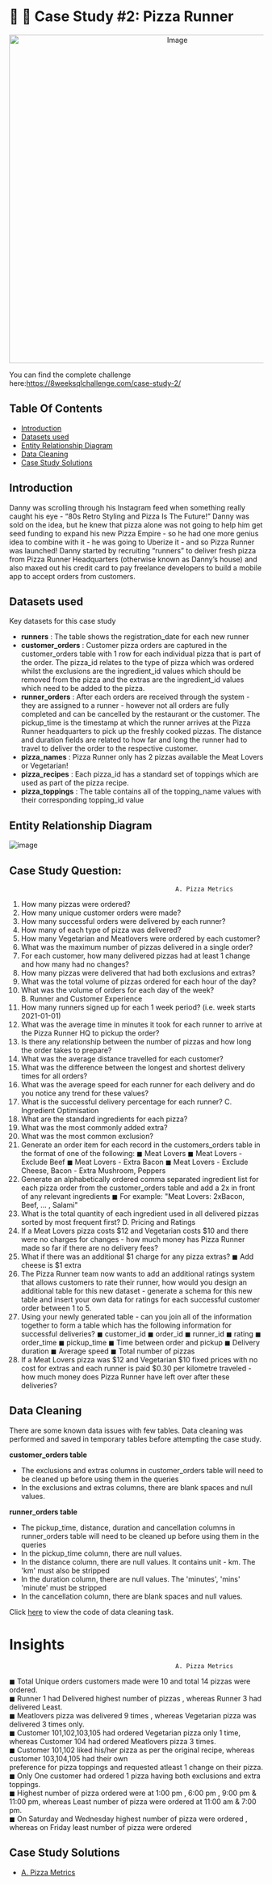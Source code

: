 # :pizza: :runner:  Case Study #2: Pizza Runner 
<p align="center">
<img src="https://user-images.githubusercontent.com/120770473/236620731-3809e43a-835d-4ef1-ac58-84c300de6856.png" alt="Image" width="650" height="650">

You can find the complete challenge here:https://8weeksqlchallenge.com/case-study-2/
## Table Of Contents
  - [Introduction](#introduction)
  - [Datasets used](#datasets-used)
  - [Entity Relationship Diagram](#entity-relationship-diagram)
  - [Data Cleaning](#data-cleaning)
  - [Case Study Solutions](#case-study-solutions)
  
## Introduction
  Danny was scrolling through his Instagram feed when something really caught his eye - “80s Retro Styling and Pizza Is The Future!”
  Danny was sold on the idea, but he knew that pizza alone was not going to help him get seed funding to expand his new Pizza Empire - so he had one more genius idea to combine with it - he was going to Uberize it - and so Pizza Runner was launched!
  Danny started by recruiting “runners” to deliver fresh pizza from Pizza Runner Headquarters (otherwise known as Danny’s house) and also maxed out his credit card to pay freelance developers to build a mobile app to accept orders from customers.

    
## Datasets used
Key datasets for this case study
- **runners** : The table shows the registration_date for each new runner
- **customer_orders** : Customer pizza orders are captured in the customer_orders table with 1 row for each individual pizza that is part of the order. The pizza_id relates to the type of pizza which was ordered whilst the exclusions are the ingredient_id values which should be removed from the pizza and the extras are the ingredient_id values which need to be added to the pizza.
- **runner_orders** : After each orders are received through the system - they are assigned to a runner - however not all orders are fully completed and can be cancelled by the restaurant or the customer. The pickup_time is the timestamp at which the runner arrives at the Pizza Runner headquarters to pick up the freshly cooked pizzas. The distance and duration fields are related to how far and long the runner had to travel to deliver the order to the respective customer.
- **pizza_names** : Pizza Runner only has 2 pizzas available the Meat Lovers or Vegetarian!
- **pizza_recipes** : Each pizza_id has a standard set of toppings which are used as part of the pizza recipe.
- **pizza_toppings** : The table contains all of the topping_name values with their corresponding topping_id value

## Entity Relationship Diagram
![image](https://user-images.githubusercontent.com/120770473/236621181-4c34ea27-706f-4f02-bf1a-d4b8ec5b3ba4.png)

## Case Study Question:
                                                  A. Pizza Metrics
1. How many pizzas were ordered?        
2. How many unique customer orders were made?       
3. How many successful orders were delivered by each runner?      
4. How many of each type of pizza was delivered?     
5. How many Vegetarian and Meatlovers were ordered by each customer?     
6. What was the maximum number of pizzas delivered in a single order?     
7. For each customer, how many delivered pizzas had at least 1 change and how many had no changes?     
8. How many pizzas were delivered that had both exclusions and extras?     
9. What was the total volume of pizzas ordered for each hour of the day?     
10. What was the volume of orders for each day of the week?   
                                                  B. Runner and Customer Experience
1. How many runners signed up for each 1 week period? (i.e. week starts 2021-01-01)
2. What was the average time in minutes it took for each runner to arrive at the Pizza Runner HQ to pickup the order?
3. Is there any relationship between the number of pizzas and how long the order takes to prepare?
4. What was the average distance travelled for each customer?
5. What was the difference between the longest and shortest delivery times for all orders?
6. What was the average speed for each runner for each delivery and do you notice any trend for these values?
7. What is the successful delivery percentage for each runner?
                                                 C. Ingredient Optimisation
1. What are the standard ingredients for each pizza?
2. What was the most commonly added extra?
3. What was the most common exclusion?
4. Generate an order item for each record in the customers_orders table in the format of one of the following:
  ◼ Meat Lovers
  ◼ Meat Lovers - Exclude Beef
  ◼ Meat Lovers - Extra Bacon
  ◼ Meat Lovers - Exclude Cheese, Bacon - Extra Mushroom, Peppers
5. Generate an alphabetically ordered comma separated ingredient list for each pizza order from the customer_orders table and add a 2x in front of any relevant ingredients
 ◼ For example: "Meat Lovers: 2xBacon, Beef, ... , Salami"
6. What is the total quantity of each ingredient used in all delivered pizzas sorted by most frequent first?
                                                D. Pricing and Ratings
1. If a Meat Lovers pizza costs $12 and Vegetarian costs $10 and there were no charges for changes - how much money has Pizza Runner made so far if there are no delivery fees?
2. What if there was an additional $1 charge for any pizza extras?
  ◼ Add cheese is $1 extra
3. The Pizza Runner team now wants to add an additional ratings system that allows customers to rate their runner, how would you design an additional table for this new dataset - generate a schema for this new table and insert your own data for ratings for each successful customer order between 1 to 5.
4. Using your newly generated table - can you join all of the information together to form a table which has the following information for successful deliveries?
  ◼ customer_id
  ◼ order_id
  ◼ runner_id
  ◼ rating
  ◼ order_time
  ◼ pickup_time
  ◼ Time between order and pickup
  ◼ Delivery duration
  ◼ Average speed
  ◼ Total number of pizzas
5. If a Meat Lovers pizza was $12 and Vegetarian $10 fixed prices with no cost for extras and each runner is paid $0.30 per kilometre traveled - how much money does Pizza Runner have left over after these deliveries?
   
## Data Cleaning
There are some known data issues with few tables. Data cleaning was performed and saved in temporary tables before attempting the case study.

**customer_orders table**
- The exclusions and extras columns in customer_orders table will need to be cleaned up before using them in the queries
- In the exclusions and extras columns, there are blank spaces and null values.

**runner_orders table**
- The pickup_time, distance, duration and cancellation columns in runner_orders table will need to be cleaned up before using them in the queries
- In the pickup_time column, there are null values.
- In the distance column, there are null values. It contains unit - km. The 'km' must also be stripped
- In the duration column, there are null values. The 'minutes', 'mins' 'minute' must be stripped
- In the cancellation column, there are blank spaces and null values.

Click [here](https://github.com/AmitPatel-analyst/SQL-Case-Study/blob/main/%238Weeksqlchallange/Case%20Study%20%23%202%20-%20Pizza%20Runner/0.%20Data%20Cleaning.md) to view the code of data cleaning task.

# Insights

                                                  A. Pizza Metrics
◼ Total Unique orders customers made were 10 and total 14 pizzas were ordered.      
◼ Runner 1 had Delivered highest number of pizzas , whereas Runner 3 had delivered Least.      
◼ Meatlovers pizza was delivered 9 times , whereas Vegetarian pizza was delivered 3 times only.      
◼ Customer 101,102,103,105 had ordered Vegetarian pizza only 1 time, whereas Customer 104 had ordered Meatlovers pizza 3 times.    
◼ Customer 101,102 liked his/her pizza as per the original recipe, whereas customer 103,104,105 had their own  
 preference for pizza toppings and requested atleast 1 change on their pizza.    
◼ Only One customer had ordered 1 pizza having both exclusions and extra toppings.    
◼ Highest number of pizza ordered were at 1:00 pm , 6:00 pm , 9:00 pm & 11:00 pm, whereas Least number of pizza were   ordered at 11:00 am  & 7:00 pm.   
◼ On Saturday and Wednesday highest number of pizza were ordered , whereas on Friday least number of pizza were ordered 

## Case Study Solutions
- [A. Pizza Metrics](https://github.com/AmitPatel-analyst/SQL-Case-Study/blob/main/%238Weeksqlchallange/Case%20Study%20%23%202%20-%20Pizza%20Runner/A.%20Pizza%20Metrics.md)
